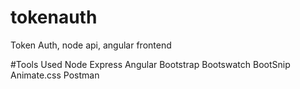 # tokenauth
Token Auth, node api, angular frontend

#Tools Used
Node 
Express
Angular
Bootstrap
Bootswatch
BootSnip
Animate.css
Postman
